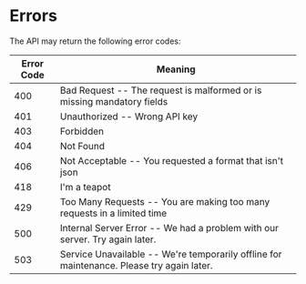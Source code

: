 # Errors

The API may return the following error codes:

Error Code | Meaning
---------- | -------
400 | Bad Request -- The request is malformed or is missing mandatory fields
401 | Unauthorized -- Wrong API key
403 | Forbidden
404 | Not Found
406 | Not Acceptable -- You requested a format that isn't json
418 | I'm a teapot
429 | Too Many Requests -- You are making too many requests in a limited time
500 | Internal Server Error -- We had a problem with our server. Try again later.
503 | Service Unavailable -- We're temporarily offline for maintenance. Please try again later.
